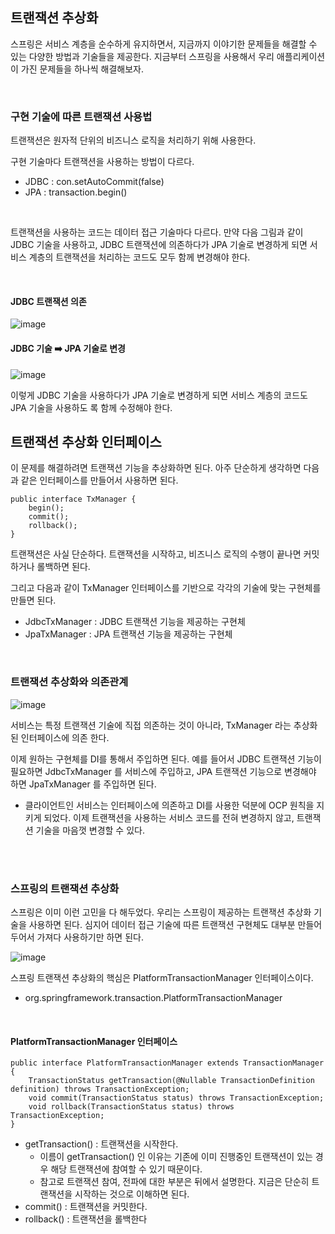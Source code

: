 ## 트랜잭션 추상화

스프링은 서비스 계층을 순수하게 유지하면서, 지금까지 이야기한 문제들을 해결할 수 있는 다양한 방법과
기술들을 제공한다.
지금부터 스프링을 사용해서 우리 애플리케이션이 가진 문제들을 하나씩 해결해보자.


<br>

### 구현 기술에 따른 트랜잭션 사용법

트랜잭션은 원자적 단위의 비즈니스 로직을 처리하기 위해 사용한다.

구현 기술마다 트랜잭션을 사용하는 방법이 다르다.

- JDBC : con.setAutoCommit(false)
- JPA : transaction.begin()


<br>

트랜잭션을 사용하는 코드는 데이터 접근 기술마다 다르다. 만약 다음 그림과 같이 JDBC 기술을 사용하고, 
JDBC 트랜잭션에 의존하다가 JPA 기술로 변경하게 되면 서비스 계층의 트랜잭션을 처리하는 코드도 모두
함께 변경해야 한다.

<Br>

####  JDBC 트랜잭션 의존

![image](https://github.com/zeunxx/Inflearn-Spring-RoadMap/assets/81572478/d8d8ad01-e0ea-4155-a0bb-0e178ec5339e)

#### JDBC 기술 ➡️ JPA 기술로 변경
![image](https://github.com/zeunxx/Inflearn-Spring-RoadMap/assets/81572478/7d023905-c1dc-48e1-a372-26d2c42a687b)


이렇게 JDBC 기술을 사용하다가 JPA 기술로 변경하게 되면 서비스 계층의 코드도 JPA 기술을 사용하도
록 함께 수정해야 한다.


## 트랜잭션 추상화 인터페이스

이 문제를 해결하려면 트랜잭션 기능을 추상화하면 된다.
아주 단순하게 생각하면 다음과 같은 인터페이스를 만들어서 사용하면 된다.


```
public interface TxManager {
    begin();
    commit();
    rollback();
}
```
트랜잭션은 사실 단순하다. 트랜잭션을 시작하고, 비즈니스 로직의 수행이 끝나면 커밋하거나 롤백하면 된다.


그리고 다음과 같이 TxManager 인터페이스를 기반으로 각각의 기술에 맞는 구현체를 만들면 된다.

- JdbcTxManager : JDBC 트랜잭션 기능을 제공하는 구현체
- JpaTxManager : JPA 트랜잭션 기능을 제공하는 구현체

<BR>

### 트랜잭션 추상화와 의존관계

![image](https://github.com/zeunxx/Inflearn-Spring-RoadMap/assets/81572478/32c1e043-0a78-4a89-aa14-49c98b58627f)


서비스는 특정 트랜잭션 기술에 직접 의존하는 것이 아니라, TxManager 라는 추상화된 인터페이스에 의존
한다. 


이제 원하는 구현체를 DI를 통해서 주입하면 된다. 예를 들어서 JDBC 트랜잭션 기능이 필요하면 JdbcTxManager 를 서비스에 주입하고, JPA 트랜잭션 기능으로 변경해야 하면 JpaTxManager 를 주입하면 된다.


- 클라이언트인 서비스는 인터페이스에 의존하고 DI를 사용한 덕분에 OCP 원칙을 지키게 되었다. 이제 트랜잭션을 사용하는 서비스 코드를 전혀 변경하지 않고, 트랜잭션 기술을 마음껏 변경할 수 있다.

<BR><bR>

### 스프링의 트랜잭션 추상화 

스프링은 이미 이런 고민을 다 해두었다. 우리는 스프링이 제공하는 트랜잭션 추상화 기술을 사용하면 된다. 
심지어 데이터 접근 기술에 따른 트랜잭션 구현체도 대부분 만들어두어서 가져다 사용하기만 하면 된다.


![image](https://github.com/zeunxx/Inflearn-Spring-RoadMap/assets/81572478/cc0dfd74-8a71-4935-a597-287f99e86f6f)


스프링 트랜잭션 추상화의 핵심은 PlatformTransactionManager 인터페이스이다.
- org.springframework.transaction.PlatformTransactionManager



<BR>

#### PlatformTransactionManager 인터페이스
```
public interface PlatformTransactionManager extends TransactionManager {
    TransactionStatus getTransaction(@Nullable TransactionDefinition definition) throws TransactionException;
    void commit(TransactionStatus status) throws TransactionException;
    void rollback(TransactionStatus status) throws TransactionException;
}
```

- getTransaction() : 트랜잭션을 시작한다.
    - 이름이 getTransaction() 인 이유는 기존에 이미 진행중인 트랜잭션이 있는 경우 해당 트랜잭션에 참여할 수 있기 때문이다.
    - 참고로 트랜잭션 참여, 전파에 대한 부분은 뒤에서 설명한다. 지금은 단순히 트랜잭션을 시작하는 것으로 이해하면 된다.
- commit() : 트랜잭션을 커밋한다.
- rollback() : 트랜잭션을 롤백한다